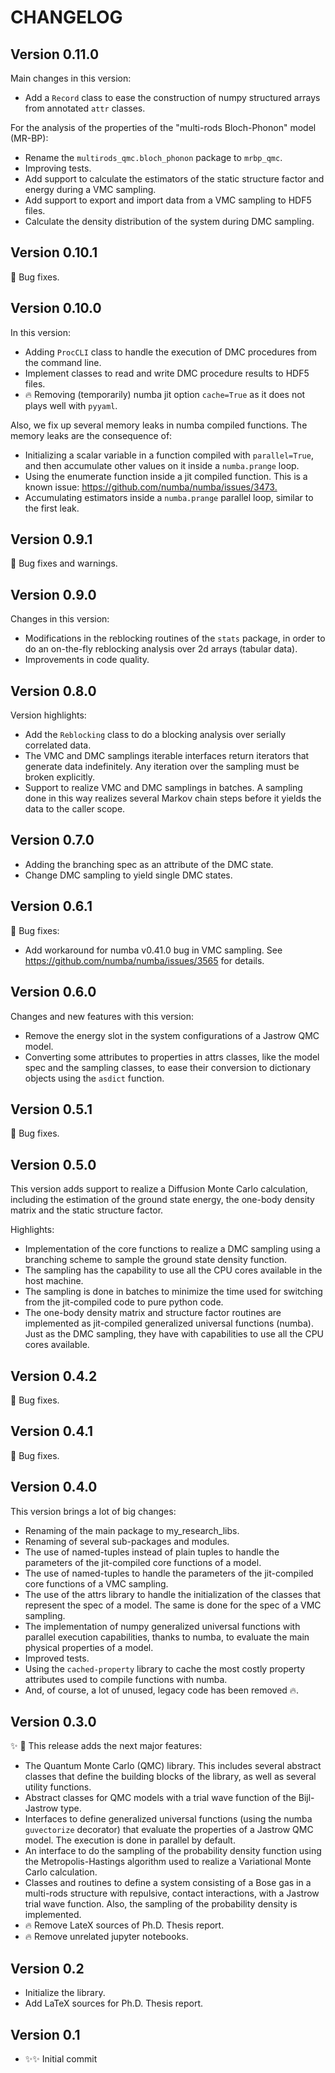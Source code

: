 # CHANGELOG

## Version 0.11.0

Main changes in this version:

- Add a ``Record`` class to ease the construction of numpy structured arrays
  from annotated ``attr`` classes.

For the analysis of the properties of the "multi-rods Bloch-Phonon" model (MR-BP):

- Rename the ``multirods_qmc.bloch_phonon`` package to ``mrbp_qmc``.
- Improving tests.
- Add support to calculate the estimators of the static structure factor
  and energy during a VMC sampling.
- Add support to export and import data from a VMC sampling to HDF5 files.
- Calculate the density distribution of the system during DMC sampling.

## Version 0.10.1

🐛  Bug fixes.

## Version 0.10.0

In this version:

- Adding ``ProcCLI`` class to handle the execution of DMC procedures from the
  command line.
- Implement classes to read and write DMC procedure results to HDF5 files.
- 🔥 Removing (temporarily) numba jit option ``cache=True`` as it does not
  plays well with ``pyyaml``.

Also, we fix up several memory leaks in numba compiled functions. The memory
leaks are the consequence of:

- Initializing a scalar variable in a function compiled with ``parallel=True``,
  and then accumulate other values on it inside a ``numba.prange`` loop.
- Using the enumerate function inside a jit compiled function. This is a known issue: <https://github.com/numba/numba/issues/3473.>
- Accumulating estimators inside a ``numba.prange`` parallel loop, similar
  to the first leak.

## Version 0.9.1

🐛  Bug fixes and warnings.

## Version 0.9.0

Changes in this version:

- Modifications in the reblocking routines of the ``stats`` package,
  in order to do an on-the-fly reblocking analysis over 2d arrays
  (tabular data).
- Improvements in code quality.

## Version 0.8.0

Version highlights:

- Add the ``Reblocking`` class to do a blocking analysis over serially correlated
  data.
- The VMC and DMC samplings iterable interfaces return iterators that generate
  data indefinitely. Any iteration over the sampling must be broken explicitly.
- Support to realize VMC and DMC samplings in batches. A sampling done in this
  way realizes several Markov chain steps before it yields the data to the
  caller scope.

## Version 0.7.0

- Adding the branching spec as an attribute of the DMC state.
- Change DMC sampling to yield single DMC states.

## Version 0.6.1

🐛 Bug fixes:

- Add workaround for numba v0.41.0 bug in VMC sampling. See <https://github.com/numba/numba/issues/3565> for details.

## Version 0.6.0

Changes and new features with this version:

- Remove the energy slot in the system configurations of a Jastrow
  QMC model.
- Converting some attributes to properties in attrs classes, like
  the model spec and the sampling classes, to ease their conversion to
  dictionary objects using the ``asdict`` function.

## Version 0.5.1

🐛 Bug fixes.

## Version 0.5.0

This version adds support to realize a Diffusion Monte Carlo calculation,
including the estimation of the ground state energy, the one-body
density matrix and the static structure factor.

Highlights:

- Implementation of the core functions to realize a DMC sampling using a
  branching scheme to sample the ground state density function.
- The sampling has the capability to use all the CPU cores available in
  the host machine.
- The sampling is done in batches to minimize the time used for
  switching from the jit-compiled code to pure python code.
- The one-body density matrix and structure factor routines are
  implemented as jit-compiled generalized universal functions (numba).
  Just as the DMC sampling, they have with capabilities to use all the
  CPU cores available.

## Version 0.4.2

🐛 Bug fixes.

## Version 0.4.1

🐛 Bug fixes.

## Version 0.4.0

This version brings a lot of big changes:

- Renaming of the main package to my_research_libs.
- Renaming of several sub-packages and modules.
- The use of named-tuples instead of plain tuples to handle the
  parameters of the jit-compiled core functions of a model.
- The use of named-tuples to handle the parameters of the jit-compiled
  core functions of a VMC sampling.
- The use of the attrs library to handle the initialization of the
  classes that represent the spec of a model. The same is done for the
  spec of a VMC sampling.
- The implementation of numpy generalized universal functions with
  parallel execution capabilities, thanks to numba, to evaluate the main
  physical properties of a model.
- Improved tests.
- Using the ``cached-property`` library to cache the most costly property
  attributes used to compile functions with numba.
- And, of course, a lot of unused, legacy code has been removed 🔥.

## Version 0.3.0

✨ 🎨 This release adds the next major features:

- The Quantum Monte Carlo (QMC) library. This includes several abstract classes
  that define the building blocks of the library, as well as several utility
  functions.
- Abstract classes for QMC models with a trial wave function of the Bijl-Jastrow
  type.
- Interfaces to define generalized universal functions (using the numba
  ``guvectorize`` decorator) that evaluate the properties of a Jastrow QMC model.
  The execution is done in parallel by default.
- An interface to do the sampling of the probability density function using the
  Metropolis-Hastings algorithm used to realize a Variational Monte Carlo
  calculation.
- Classes and routines to define a system consisting of a Bose gas in a
  multi-rods structure with repulsive, contact interactions, with a Jastrow
  trial wave function. Also, the sampling of the probability density is
  implemented.
- 🔥 Remove LateX sources of Ph.D. Thesis report.
- 🔥 Remove unrelated jupyter notebooks.

## Version 0.2

- Initialize the library.
- Add LaTeX sources for Ph.D. Thesis report.

## Version 0.1

- ✨✨ Initial commit
